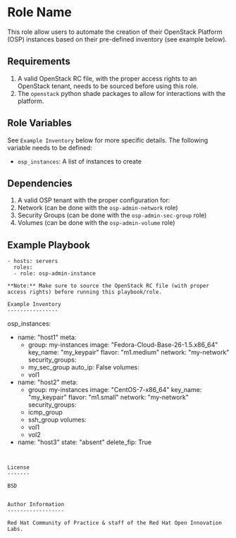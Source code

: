 Role Name
=========

This role allow users to automate the creation of their OpenStack Platform (OSP) instances based on their pre-defined inventory (see example below). 

Requirements
------------

1. A valid OpenStack RC file, with the proper access rights to an OpenStack tenant, needs to be sourced before using this role.
1. The `openstack` python shade packages to allow for interactions with the platform.

Role Variables
--------------

See `Example Inventory` below for more specific details. The following variable needs to be defined:

- `osp_instances`: A list of instances to create


Dependencies
------------

1. A valid OSP tenant with the proper configuration for:
  1. Network (can be done with the `osp-admin-network` role)
  1. Security Groups (can be done with the `osp-admin-sec-group` role)
  1. Volumes (can be done with the `osp-admin-volume` role) 


Example Playbook
----------------

``` 
- hosts: servers
  roles:
  - role: osp-admin-instance

**Note:** Make sure to source the OpenStack RC file (with proper access rights) before running this playbook/role.

Example Inventory
----------------

```
osp_instances:
- name: "host1"
  meta:
  - group: my-instances
  image: "Fedora-Cloud-Base-26-1.5.x86_64"
  key_name: "my_keypair"
  flavor: "m1.medium"
  network: "my-network"
  security_groups:
  - my_sec_group
  auto_ip: False
  volumes:
  - vol1
- name: "host2"
  meta:
  - group: my-instances
  image: "CentOS-7-x86_64"
  key_name: "my_keypair"
  flavor: "m1.small"
  network: "my-network"
  security_groups:
  - icmp_group
  - ssh_group
  volumes:
  - vol1
  - vol2
- name: "host3"
  state: "absent"
  delete_fip: True

```


License
-------

BSD


Author Information
------------------

Red Hat Community of Practice & staff of the Red Hat Open Innovation Labs.

